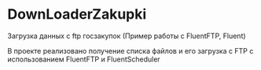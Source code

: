 # DownLoaderZakupki
Загрузка данных с ftp госзакупок (Пример работы с  FluentFTP, Fluent)

В проекте реализовано получение списка файлов и его загрузка с FTP с использованием
FluentFTP и FluentScheduler

